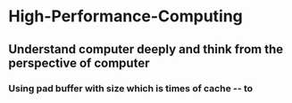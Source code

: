 # High-Performance-Computing

## Understand computer deeply and think from the perspective of computer

### Using pad buffer with size which is times of cache -- to 
